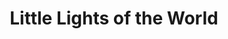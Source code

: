 ---
pid: CH244
title: Little Lights of the World
location_transcription: Mt Airy
zipcode: '19119'
outside_phl: 
neighborhood: Mount Airy
age: '38'
age_range: 30-39
instagram: 
image_file_name: CH_244.jpg
proposal_transcription: Statue of children from all different backgrounds. The melting
  pot in the USA. Children are little lights waiting to grow into giant lights to
  shine on the world. Statue or silhouette with lights inside of statue or light to
  shine on silhouette.
topic: Inclusivity,Youth
topic_summary: 0, 0
type: Sculpture Statue
keywords_other: 
credit: Natasha Martinez
image_labels: 
twitter: 
facebook: 
permalink: "/monuments/ch244/"
layout: item-page
---